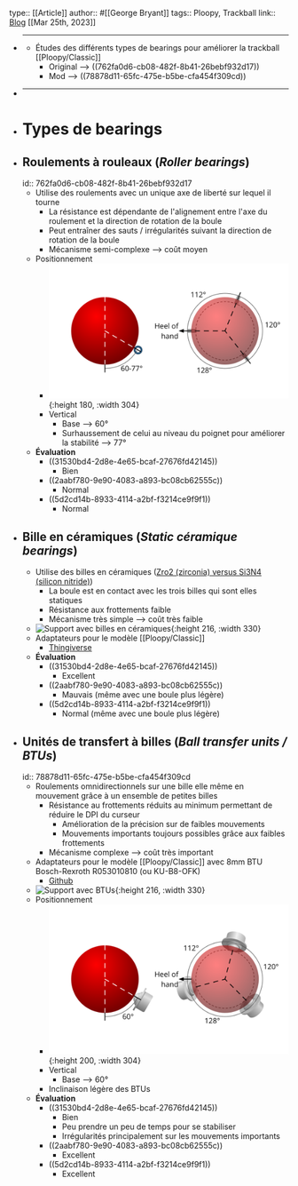 type:: [[Article]]
author:: #[[George Bryant]]
tags:: Ploopy, Trackball
link:: [Blog](https://www.gbryant.co.uk/posts/2021-02-15_ploopy-trackball/post.html)
[[Mar 25th, 2023]]

- ***
	- Études des différents types de bearings pour améliorer la trackball [[Ploopy/Classic]]
		- Original --> ((762fa0d6-cb08-482f-8b41-26bebf932d17))
		- Mod --> ((78878d11-65fc-475e-b5be-cfa454f309cd))
- ***
- # Types de bearings
- ## Roulements à rouleaux (*Roller bearings*)
  id:: 762fa0d6-cb08-482f-8b41-26bebf932d17
	- Utilise des roulements avec un unique axe de liberté sur lequel il tourne
		- La résistance est dépendante de l'alignement entre l'axe du roulement et la direction de rotation de la boule
		- Peut entraîner des sauts / irrégularités suivant la direction de rotation de la boule
		- Mécanisme semi-complexe --> coût moyen
	- Positionnement
		- ![Roller_bearings_agencement.png](../assets/Roller_bearings_agencement_1679773909456_0.png){:height 180, :width 304}
		- Vertical
			- Base --> 60°
			- Surhaussement de celui au niveau du poignet pour améliorer la stabilité --> 77°
	- **Évaluation**
		- ((31530bd4-2d8e-4e65-bcaf-27676fd42145))
			- Bien
		- ((2aabf780-9e90-4083-a893-bc08cb62555c))
			- Normal
		- ((5d2cd14b-8933-4114-a2bf-f3214ce9f9f1))
			- Normal
- ## Bille en céramiques (*Static céramique bearings*)
	- Utilise des billes en céramiques ([Zro2 (zirconia) versus Si3N4 (silicon nitride)](https://prokcssmedia.blob.core.windows.net/sys-master-images/hb2/haf/9263251816478/ceramic-bearing-selection-guide.pdf))
		- La boule est en contact avec les trois billes qui sont elles statiques
		- Résistance aux frottements faible
		- Mécanisme très simple --> coût très faible
	- ![Support avec billes en céramiques](https://www.gbryant.co.uk/posts/2021-02-15_ploopy-trackball/img/2021-02-08_0001.jpg){:height 216, :width 330}
	- Adaptateurs pour le modèle [[Ploopy/Classic]]
		- [Thingiverse](https://www.thingiverse.com/thing:4650448)
	- **Évaluation**
		- ((31530bd4-2d8e-4e65-bcaf-27676fd42145))
			- Excellent
		- ((2aabf780-9e90-4083-a893-bc08cb62555c))
			- Mauvais (même avec une boule plus légère)
		- ((5d2cd14b-8933-4114-a2bf-f3214ce9f9f1))
			- Normal (même avec une boule plus légère)
- ## Unités de transfert à billes (*Ball transfer units / BTUs*)
  id:: 78878d11-65fc-475e-b5be-cfa454f309cd
	- Roulements omnidirectionnels sur une bille elle même en mouvement grâce à un ensemble de petites billes
		- Résistance au frottements réduits au minimum permettant de réduire le DPI du curseur
			- Amélioration de la précision sur de faibles mouvements
			- Mouvements importants toujours possibles grâce aux faibles frottements
		- Mécanisme complexe --> coût très important
	- Adaptateurs pour le modèle [[Ploopy/Classic]] avec 8mm BTU Bosch-Rexroth R053010810 (ou KU-B8-OFK)
		- [Github](https://github.com/ploopyco/classic-trackball/tree/master/hardware/Mechanicals-BTU-Mod)
	- ![Support avec BTUs](https://www.gbryant.co.uk/posts/2021-02-15_ploopy-trackball/img/2021-02-08_0006.jpg){:height 216, :width 330}
	- Positionnement
		- ![BTU_bearings_agencement.png](../assets/BTU_bearings_agencement_1679774067146_0.png){:height 200, :width 304}
		- Vertical
			- Base --> 60°
		- Inclinaison légère des BTUs
	- **Évaluation**
		- ((31530bd4-2d8e-4e65-bcaf-27676fd42145))
			- Bien
			- Peu prendre un peu de temps pour se stabiliser
			- Irrégularités principalement sur les mouvements importants
		- ((2aabf780-9e90-4083-a893-bc08cb62555c))
			- Excellent
		- ((5d2cd14b-8933-4114-a2bf-f3214ce9f9f1))
			- Excellent